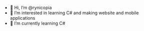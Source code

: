 - 👋 Hi, I’m @rynicopia
- 👀 I’m interested in learning C# and making website and mobile applications
- 🌱 I’m currently learning C#



<!---
rynicopia/rynicopia is a ✨ special ✨ repository because its `README.md` (this file) appears on your GitHub profile.
You can click the Preview link to take a look at your changes.
--->

